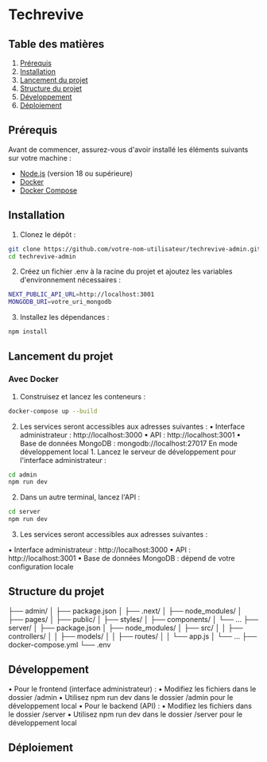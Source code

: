 # Techrevive

## Table des matières

1. [Prérequis](#prérequis)
2. [Installation](#installation)
3. [Lancement du projet](#lancement-du-projet)
4. [Structure du projet](#structure-du-projet)
5. [Développement](#développement)
6. [Déploiement](#déploiement)

## Prérequis

Avant de commencer, assurez-vous d'avoir installé les éléments suivants sur votre machine :

- [Node.js](https://nodejs.org/) (version 18 ou supérieure)
- [Docker](https://www.docker.com/)
- [Docker Compose](https://docs.docker.com/compose/)

## Installation

1. Clonez le dépôt :

```bash
git clone https://github.com/votre-nom-utilisateur/techrevive-admin.git
cd techrevive-admin
```

2. Créez un fichier .env à la racine du projet et ajoutez les variables d'environnement nécessaires :

```bash
NEXT_PUBLIC_API_URL=http://localhost:3001
MONGODB_URI=votre_uri_mongodb
```

3.  Installez les dépendances :

```bash
npm install
```

## Lancement du projet

### Avec Docker

1. Construisez et lancez les conteneurs :

```bash
docker-compose up --build
```

2. Les services seront accessibles aux adresses suivantes :
   ▪ Interface administrateur : http://localhost:3000
   ▪ API : http://localhost:3001
   ▪ Base de données MongoDB : mongodb://localhost:27017
   En mode développement local 1. Lancez le serveur de développement pour l'interface administrateur :

```bash
cd admin
npm run dev
```

2. Dans un autre terminal, lancez l'API :

```bash
cd server
npm run dev
```

3. Les services seront accessibles aux adresses suivantes :

▪ Interface administrateur : http://localhost:3000
▪ API : http://localhost:3001
▪ Base de données MongoDB : dépend de votre configuration locale

## Structure du projet

├── admin/
│ ├── package.json
│ ├── .next/
│ ├── node_modules/
│ ├── pages/
│ ├── public/
│ ├── styles/
│ ├── components/
│ └── ...
├── server/
│ ├── package.json
│ ├── node_modules/
│ ├── src/
│ │ ├── controllers/
│ │ ├── models/
│ │ ├── routes/
│ │ └── app.js
│ └── ...
├── docker-compose.yml
└── .env

## Développement

• Pour le frontend (interface administrateur) :
▪ Modifiez les fichiers dans le dossier /admin
▪ Utilisez npm run dev dans le dossier /admin pour le développement local
• Pour le backend (API) :
▪ Modifiez les fichiers dans le dossier /server
▪ Utilisez npm run dev dans le dossier /server pour le développement local

## Déploiement
